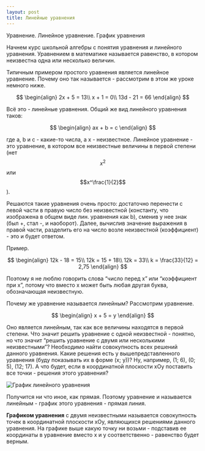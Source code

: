 ```yaml
---
layout: post
title: Линейные уравнения
---
```


Уравнение. Линейное уравнение. График уравнения

Начнем курс школьной алгебры с понятия уравнения и линейного уравнения. 
Уравнением в математике называется равенство, в котором неизвестна одна или несколько величин.

Типичным примером простого уравнения является линейное уравнение. 
Почему оно так называется - рассмотрим в этом же уроке немного ниже. 

$$
\begin{align}
    2x + 5 = 13\\
    x + 1 = 0\\
    13d - 21 = 66
\end{align}
$$

Всё это - линейные уравнения. Общий же вид линейного уравнения таков:

$$
\begin{align}
    ax + b = c
\end{align}
$$

где a, b и c - какие-то числа, а x - неизвестное. 
Линейное уравнение - это уравнение, в котором все 
неизвестные величины в первой степени 
(нет $$x^2$$ или $$x^\frac{1}{2}$$).

Решаются такие уравнения очень просто: достаточно перенести с левой части в правую 
число без неизвестной (константу, что изображена в общем виде лин. уравнения как b), 
сменив у нее знак (был +, стал -, и наоборот). 
Далее, вычислив значение выражения в правой части, разделить его на число возле неизвестной 
(коэффициент) - это и будет ответом.

Пример.

$$
\begin{align}
    12k - 18 = 15\\
    12k = 15 + 18\\
    12k = 33\\
    k = \frac{33}{12} = 2,75
\end{align}
$$

Поэтому я не люблю говорить слова “число перед x” или 
“коэффициент при x”, потому что вместо x может быть любая 
другая буква, обозначающая неизвестную.

Почему же уравнение называется линейным? Рассмотрим уравнение.

$$
\begin{align}
    x + 5 = y
\end{align}
$$

Оно является линейным, так как все величины находятся в 
первой степени. Что значит решить уравнение с одной 
неизвестной - понятно, но что значит “решить уравнение с двумя 
или несколькими неизвестными”? Необходимо найти совокупность всех 
решений данного уравнения. Какие решения есть у вышепредставленного 
уравнения (буду показывать их в форме (x; y))? 
Ну, например, (1; 6), (0; 5), (12; 17). 
А что будет, если в координатной плоскости xOy поставить все 
точки - решения этого уравнения?

![График линейного уравнения](/math/img/linear_eq_graphic.png)

Получится ни что иное, как прямая. 
Поэтому уравнение и называется линейным - 
график этого уравнения - прямая линия.

**Графиком уравнения** с двумя неизвестными называется 
совокупность точек в координатной плоскости xOy, являющихся 
решениями данного уравнения. На графике выше какую точку ни возьми - 
подставив ее координаты в уравнение вместо x и y соответственно - 
равенство будет верным.